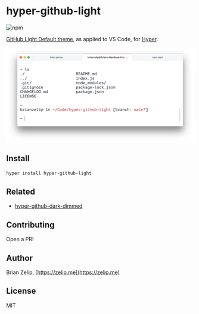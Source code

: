 # hyper-github-light

![npm](https://img.shields.io/npm/v/hyper-github-light)

[GitHub Light Default theme](https://github.com/primer/github-vscode-theme), as applied to VS Code, for [Hyper](https://github.com/vercel/hyper).

![Screenshot](./screenshot-hyper-github-light.png)

## Install

```bash
hyper install hyper-github-light
```

## Related

- [hyper-github-dark-dimmed](https://github.com/brianzelip/hyper-github-dark-dimmed)

## Contributing

Open a PR!

## Author

Brian Zelip, [https://zelip.me](https://zelip.me)

## License

MIT
